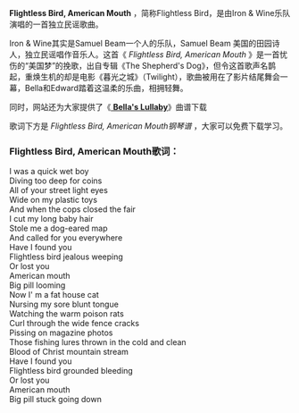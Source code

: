 

**Flightless Bird, American Mouth** ，简称Flightless Bird，是由Iron &
Wine乐队演唱的一首独立民谣歌曲。

Iron & Wine其实是Samuel Beam一个人的乐队，Samuel Beam 美国的田园诗人，独立民谣唱作音乐人。这首《 _Flightless
Bird, American Mouth_ 》是一首忧伤的“美国梦”的挽歌，出自专辑《The Shepherd's
Dog》，但令这首歌声名鹊起，重焕生机的却是电影《暮光之城》（Twilight），歌曲被用在了影片结尾舞会一幕，Bella和Edward踏着这温柔的乐曲，相拥轻舞。

同时，网站还为大家提供了《[ **Bella's Lullaby**](Music-1996-Bellas-Lullaby-暮光之城电影原声带.html
"Bella's Lullaby")》曲谱下载

歌词下方是 _Flightless Bird, American Mouth钢琴谱_ ，大家可以免费下载学习。

### Flightless Bird, American Mouth歌词：

I was a quick wet boy  
Diving too deep for coins  
All of your street light eyes  
Wide on my plastic toys  
And when the cops closed the fair  
I cut my long baby hair  
Stole me a dog-eared map  
And called for you everywhere  
Have I found you  
Flightless bird jealous weeping  
Or lost you  
American mouth  
Big pill looming  
Now I' m a fat house cat  
Nursing my sore blunt tongue  
Watching the warm poison rats  
Curl through the wide fence cracks  
Pissing on magazine photos  
Those fishing lures thrown in the cold and clean  
Blood of Christ mountain stream  
Have I found you  
Flightless bird grounded bleeding  
Or lost you  
American mouth  
Big pill stuck going down

